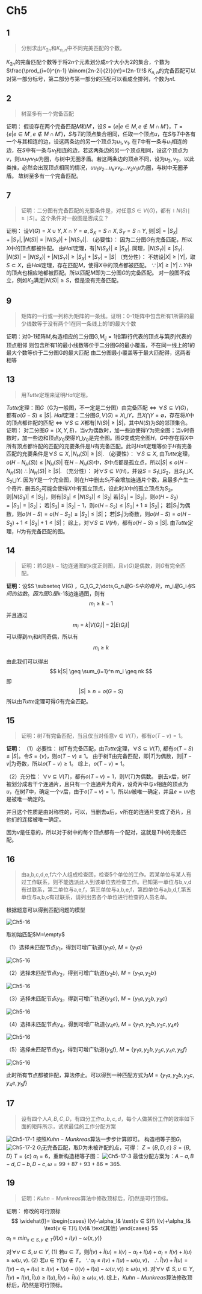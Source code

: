 # Ch5

## 1
> 分别求出$K_{2n}$和$K_{n,n}$中不同完美匹配的个数。

$K_{2n}$的完备匹配个数等于将$2n$个元素划分成$n$个大小为2的集合，个数为$\frac{\prod_{i=0}^{n-1} \binom{2n-2i}{2}}{n!}=(2n-1)!!$
$K_{n,n}$的完备匹配可以对第一部分标号，第二部分与第一部分的匹配可以看成全排列，个数为$n!$.





## 2
>树至多有一个完备匹配

证明：
假设存在两个完备匹配$M$和$M'$，设$S=\{e|e \in M, e \notin M \cap M'\}，T=\{e|e \in M', e \notin M \cap M'\}$，$S$与$T$的顶点集合相同，任取一个顶点$u$，在$S$与$T$中各有一个与其相连的边，设这两条边的另一个顶点为$u_1, v_1$. 在$T$中有一条与$u_1$相连的边，在$S$中有一条与$v_1$相连的边，若这两条边的另一个顶点相同，设这个顶点为$v$，则$uu_1vv_1u$为圈，与树中无圈矛盾。若这两条边的顶点不同，设为$u_2, v_2$，以此类推，必然会出现顶点相同的情况，$uu_1u_2...u_kvv_k...v_2v_1u$为圈，与树中无圈矛盾。
故树至多有一个完备匹配。





## 7
>证明：二分图有完备匹配的充要条件是，对任意$S \in V\{G\}$，都有$\mid N(S) \mid \geq \mid S \mid$。这个条件对一般图是否成立？

证明：
设$V(G)=X \cup Y, X \cap Y=\emptyset, S_X=S \cap X, S_Y=S \cap Y$,
则$|S|=|S_X|+|S_Y|, |N(S)|=|N(S_X)|+|N(S_Y)|$.
（必要性）：
因为二分图$G$有完备匹配，所以$X$中的顶点都被许配。
由$Hall$定理，有$|N(S_X)| \geq |S_X|$. 同理，$|N(S_Y)| \geq |S_Y|$.
$|N(S)|=|N(S_X)|+|N(S_Y)| \geq |S_X|+|S_Y|=|S|$
（充分性）：
不妨设$|X| \geq |Y|$，取$S \subset X$，由$Hall$定理，存在匹配$M$，使得$X$中的顶点都被匹配。
$\because |X| \geq |Y|$
$\therefore Y$中的顶点也相应地都被匹配。所以匹配$M$即为二分图$G$的完备匹配。
对一般图不成立，例如$K_3$满足$|N(S)| \geq S$，但是没有完备匹配。





## 9

>矩阵的一行或一列称为矩阵的一条线。证明：0-1矩阵中包含所有1所需的最少线数等于没有两个1在同一条线上的1的最大个数

证明：对0-1矩阵$M$,构造相应的二分图G,$M_{ij}=1$指第i行代表的顶点与第j列代表的顶点相邻
则包含所有1的最小线数等价于二分图G的最小覆盖，不在同一线上的1的最大个数等价于二分图G的最大匹配
由二分图最小覆盖等于最大匹配得，这两者相等





## 13
>用$Tutte$定理来证明$Hall$定理。

$Tutte$定理：图$G$（G为一般图，不一定是二分图）由完备匹配$\Leftrightarrow \forall S \subseteq V(G)$，都有$o(G-S) \leq |S|$.
$Hall$定理：二分图$G, V(G)=X \bigcup Y$，且$X \bigcap Y=\emptyset$，存在将$X$中的顶点都许配的匹配$\Leftrightarrow \forall S \subseteq X$都有$|N(S)| \geq |S|$，其中$N(S)$为$S$的邻顶集合。
证明：
对二分图$G=(X,Y,E)$，当$v$为偶数时，加一些边使得$Y$为完全图；当$v$时奇数时，加一些边和顶点$y_0$使得$Y \bigcup y_0$是完全图。图$G$变成完全图$H$，$G$中存在将$X$中所有顶点都许配的匹配的充要条件是$H$有完备匹配。此时$Hall$定理等价于$H$有完备匹配的充要条件是$\forall S \subseteq X, |N_H(S)| \geq |S|$.
（必要性）：
$\forall S \subseteq X$, 由$Tutte$定理，$o(H-N_H(S)) \leq |N_H(S)|$
在$H-N_H(S)$中，$S$中点都是孤立点，所以$|S| \leq o(H-N_H(S))$
$\therefore |N_H(S)| \geq |S|$.
（充分性）：
对$\forall S \subseteq V(H)$，并设$S=S_1 \bigcup S_2$，且$S_1 \bigcup X, S_2 \bigcup Y$.
因为$Y$是一个完全图，则在$H$中删去$S_1$不会增加连通片个数，且最多产生一个奇片. 删去$S_2$可能会使得$X$中有孤立顶点，设此时$X$中的孤立顶点为$S_3$，则$|N(S_3)| \leq |S_2|$，则有$|S_3| \leq |N(S_3)| \leq |S_2|$
若$|S_3|=|S_2|$，则$o(H-S_2)=|S_3|=|S_2|$；
若$|S_3| \leq |S_2|-1$，则$o(H-S_2) \leq |S_3|+1 \leq |S_2|$；
若$|S_1|$为偶数，则$o(H-S)=o(H-S_2) \leq |S_2| \leq |S|$；
若$|S_1|$为奇数，则$o(H-S)=o(H-S_2)+1 \leq |S_2|+1 \leq |S|$；
综上，对$\forall S \subseteq V(H)$，都有$o(H-S) \leq |S|$. 由$Tutte$定理，$H$为有完备匹配的图。





## 14

> 证明：若$G$是$k-1$边连通图的$k$度正则图，且$\nu(G)$是偶数，则$G$有完全匹配。

**证明**：设$S \subseteq V(G) $，$G_1,G_2,\dots,G_n$是$G-S$中的奇片，$m_i$是$G_i$与$S$间的边数。因为图$G$是$k-1$边连通图，则有
$$
m_i \geq k-1
$$
并且通过
$$
m_i = k|V(G_i)|-2|E(G_i)|
$$
可以得到$m_i$和$k$同奇偶，所以有
$$
m_i \geq k
$$

由此我们可以得出
$$
k|S| \geq \sum_{i=1}^n m_i \geq nk
$$
即
$$
|S| \geq n = o(G-S)
$$
所以由$Tutte$定理可得$G$有完全匹配。



## 15
>证明：树$T$有完备匹配，当且仅当对任意$v \in V(T)$，都有$o(T-v)=1$。

**证明**：
（1）必要性：
树T有完备匹配，由$Tutte$定理，$\forall S \subseteq V(T)$, 都有$o(T-S) \leq |S|$。令$S=\{v\}$，则$o(T-v) \leq 1$。
由于树T由完备匹配，即$|T|$为偶数，则$|T-v|$为奇数，所以$o(T-v) \geq 1$。
综上，$o(T-v)=1$。



（2）充分性：
$\forall v \subseteq V(T)$，都有$o(T-v)=1$，则$V(T)$为偶数。
删去$v$后，树$T$被划分成若干个连通片，且只有一个连通片为奇片，设奇片中与$v$相连的顶点为$u$，在树$T$中，确定一个$v$后，由于$o(T-v)=1$，所以$u$被唯一确定，并且$e=uv$也是被唯一确定的。

并且这个性质是由对称性的，可以，当删去$u$后，$v$所在的连通片变成了奇片，且他们的连接被唯一确定。

因为$v$是任意的，所以对于树中的每个顶点都有一个配对，这就是$T$中的完备匹配。



## 16

> 由a,b,c,d,e,f六个人组成检查团，检查5个单位的工作。若某单位与某人有过工作联系，则不能选派此人到该单位去检查工作。已知第一单位与b,v,d有过联系，第二单位与a,e,f，第三单位与a,b,e,f，第四单位与a,b,d,f,第五单位与a,b,c有过联系，请列出去各个单位进行检查的人员名单。

根据题意可以得到匹配问题的模型

![Ch5-16](/Users/sakura/USTC_Graph_Theory/homework/images/ch5-16-1.png)

取初始匹配$M=\empty$

（1）选择未匹配节点$y_1$，得到可增广轨道$\{y_1a\}$, $M=\{y_1a\}$

![Ch5-16](/Users/sakura/USTC_Graph_Theory/homework/images/ch5-16-2.png)



（2）选择未匹配节点$y_2$，得到可增广轨道$\{y_2b\}$, $M=\{y_1a,y_2b\}$

![Ch5-16](/Users/sakura/USTC_Graph_Theory/homework/images/ch5-16-3.png)

（3）选择未匹配节点$y_3$，得到可增广轨道$\{y_3c\}$, $M=\{y_1a,y_2b,y_3c\}$

![Ch5-16](/Users/sakura/USTC_Graph_Theory/homework/images/ch5-16-4.png)

（4）选择未匹配节点$y_4$，得到可增广轨道$\{y_4e\}$, $M=\{y_1a,y_2b,y_3c,y_4e\}$

![Ch5-16](/Users/sakura/USTC_Graph_Theory/homework/images/ch5-16-5.png)

（5）选择未匹配节点$y_5$，得到可增广轨道$\{y_5f\}$, $M=\{y_1a,y_2b,y_3c,y_4e,y_5f\}$

![Ch5-16](/Users/sakura/USTC_Graph_Theory/homework/images/ch5-16-6.png)

此时所有节点都被许配，算法停止。可以得到一种匹配方式为$M=\{y_1a,y_2b,y_3c,y_4e,y_5f\}$





## 17



>设有四个人$A, B, C, D$，有四分工作$a, b, c, d$，每个人做某份工作的效率如下面的矩阵所示，试求最佳的工作分配方案

![Ch5-17-1](./images/Ch5-17-1.png)
按照$Kuhn-Munkreas$算法一步步计算即可。
构造相等子图$G_l$
![Ch5-17-2](./images/Ch5-17-2.png)
$G_l$无完备匹配，取D为未被许配的点，可得：
$Z=\{B, D, c\}$
$S=\{B, D\}$
$T=\{c\}$
$\alpha_l=6$，重新构造相等子图：
![Ch5-17-3](./images/Ch5-17-3.png)
最佳分配方案为：$A-a, B-d, C-b, D-c, \omega=99+87+93+86=365$.





## 19
>证明：$Kuhn-Munkreas$算法中修改顶标后，$\widehat{l}$仍然是可行顶标。

证明：
修改的可行顶标
$$
\widehat{l}=
\begin{cases}
l(v)-\alpha_l& \text{v ∈ S}\\
l(v)+\alpha_l& \text{v ∈ T}\\
l(v)& \text{其他}
\end{cases}
$$
$\alpha_l = min_{x \in S, y \notin T}\{l(x) + l(y) - \omega(x,y)\}$

对$\forall v \in S, u \in Y$,
(1) 若$u \in T$，则$\widehat{l}(v)+\widehat{l}(u)=l(v)-\alpha_l+l(u)+\alpha_l=l(v)+l(u) \geq \omega(u,v)$.
(2) 若$u \in Y \bigcap u \notin T$，
$\because \alpha_l \leq l(v) + l(u) - \omega(u,v)$，
$\therefore \widehat{l}(v)+\widehat{l}(u)=l(v)-\alpha_l+l(u) \geq l(v)+l(u)-(l(v)+l(u)-\omega(u,v)) \geq \omega(u,v)$.
对$\forall v \notin S, u \in Y$,
$\widehat{l}(v)=l(v), \widehat{l}(u) \geq l(u), \widehat{l}(v)+\widehat{l}(u) \geq \omega(u,v)$.
综上，$Kuhn-Munkreas$算法修改顶标后，$\widehat{l}$仍然是可行顶标。